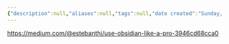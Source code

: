 ```yaml
---
{"description":null,"aliases":null,"tags":null,"date created":"Sunday, February 12th 2023, 12:31:26 pm","date modified":"Monday, February 27th 2023, 6:20:45 pm","created":"2023-02-12T12:31:26","updated":"2023-07-15T21:33:03","title":"Use Obsidian Like a Pro","dg-publish":true,"permalink":"/docs/Use Obsidian Like a Pro/","dgPassFrontmatter":true}
---
```


https://medium.com/@estebanthi/use-obsidian-like-a-pro-3946cd68cca0
